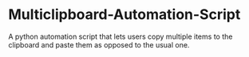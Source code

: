 # Multiclipboard-Automation-Script
A python automation script that lets users copy multiple items to the clipboard and paste them as opposed to the usual one.
